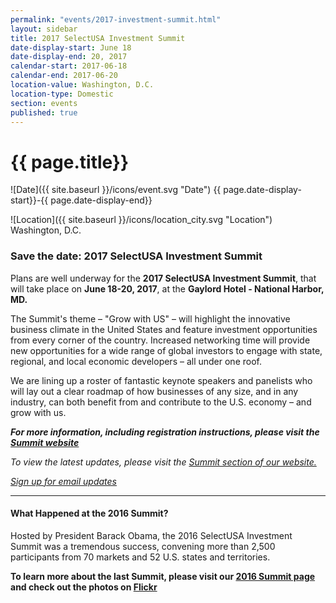 ```yaml
---
permalink: "events/2017-investment-summit.html"
layout: sidebar
title: 2017 SelectUSA Investment Summit
date-display-start: June 18
date-display-end: 20, 2017
calendar-start: 2017-06-18
calendar-end: 2017-06-20
location-value: Washington, D.C.
location-type: Domestic
section: events
published: true
---
```


# {{ page.title}}

![Date]({{ site.baseurl }}/icons/event.svg "Date") {{ page.date-display-start}}-{{ page.date-display-end}}

![Location]({{ site.baseurl }}/icons/location_city.svg "Location") Washington, D.C.

### Save the date: 2017 SelectUSA Investment Summit

Plans are well underway for the **2017 SelectUSA Investment Summit**, that will take place on **June 18-20, 2017**, at the **Gaylord Hotel - National Harbor, MD.** 

The Summit's theme – "Grow with US" – will highlight the innovative business climate in the United States and feature investment opportunities from every corner of the country. Increased networking time will provide new opportunities for a wide range of global investors to engage with state, regional, and local economic developers – all under one roof.

We are lining up a roster of fantastic keynote speakers and panelists who will lay out a clear roadmap of how businesses of any size, and in any industry, can both benefit from and contribute to the U.S. economy – and grow with us.

_**For more information, including registration instructions, please visit the [Summit website](http://www.selectusasummit.us/)**_

_To view the latest updates, please visit the [Summit section of our website.](https://www.selectusa.gov/selectusa-summit)_

_[Sign up for email updates](https://public.govdelivery.com/accounts/USITATRADE/subscriber/new?topic_id=USITATRADE_1411)_

---

#### What Happened at the 2016 Summit?

Hosted by President Barack Obama, the 2016 SelectUSA Investment Summit was a tremendous success, convening more than 2,500 participants from 70 markets and 52 U.S. states and territories.

**To learn more about the last Summit, please visit our [2016 Summit page](https://www.selectusa.gov/selectusa-summit) and check out the photos on [Flickr](https://www.flickr.com/photos/selectusa/albums)**
